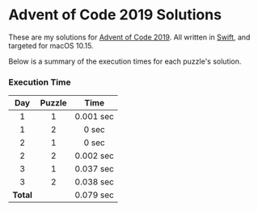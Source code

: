 # Advent of Code 2019 Solutions

These are my solutions for [Advent of Code 2019](https://adventofcode.com/2019). All written in [Swift](https://swift.org), and targeted for macOS 10.15.

Below is a summary of the execution times for each puzzle's solution. 

### Execution Time
| Day | Puzzle | Time |
| :---: | :---: | :---: |
| 1 | 1 | 0.001 sec|
| 1 | 2 | 0 sec|
| 2 | 1 | 0 sec|
| 2 | 2 | 0.002 sec|
| 3 | 1 | 0.037 sec|
| 3 | 2 | 0.038 sec|
|**Total**| | 0.079 sec |
